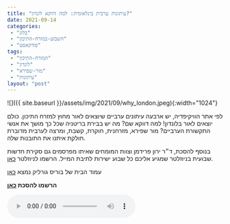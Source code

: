 ```yaml
---
title: "עיתונות ערבית בינלאומית: למה דווקא לונדון?"
date: 2021-09-14
categories: 
 - "בלוג"
 - "השבוע-במזרח-התיכון"
 - "פודקאסט"
tags: 
 - "המזרח-התיכון"
 - "לונדון"
 - "מור-שפירא"
 - "עיתונות"
layout: "post"
---
```


![]({{ site.baseurl }}/assets/img/2021/09/why_london.jpeg){:width="1024"}

לפי אתר הוויקיפדיה, יש ארבעה עיתונים ערביים שיוצאים לאור מחוץ למזרח התיכון. כולם יוצאים לאור בלונדון! למה דווקא שם? מה יש בבירת בריטניה שכל כך מושך את אנשי התקשורת הערביים? מור שפירא, מזרחנית, חוקרת, קשבת, ומרצה לערבית מדוברת חולקת איתנו את התובנות שלה.

בנוסף להסכת, ד״ר ירון פרידמן וצוות המומחים שאיתו מפרסמים גם סקירת חדשות שבועית בניוזלטר שמגיע אליכם כל שבוע ישירות לתיבת המייל. הרשמו לניוזלטר [כאן](https://haifa.us7.list-manage.com/subscribe?u=11fe1442157d219f56c36d2a9&id=e0b5399e69).

עמוד הבית של בוריס גורליק נמצא [כאן](http://he.gorelik.net/about)

**הרשמו להסכת [כאן](https://anchor.fm/hashavua)**

<audio controls src="https://d3ctxlq1ktw2nl.cloudfront.net/staging/2021-8-14/218406560-44100-2-1f9eee7bb5639.m4a" class=" wp-block-audio"></audio>
